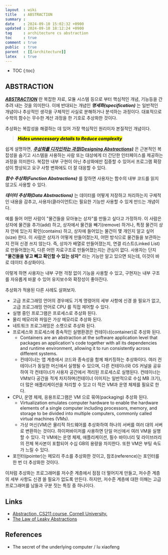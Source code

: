 ```yaml
---
layout  : wiki
title   : ABSTRACTION
summary : 
date    : 2024-09-10 15:02:32 +0900
updated : 2024-09-10 18:12:24 +0900
tag     : architecture cs abstraction
toc     : true
comment : true
public  : true
parent  : [[/architecture]]
latex   : true
---
```

* TOC
{:toc}

## ABSTRACTION

___[ABSTRACTION](https://en.wikipedia.org/wiki/Abstraction)___ 란 복잡한 자료, 모듈 시스템 등으로 부터 핵심적인 개념, 기능등을 간추려 내는 것을 의미한다.
이에 반대되는 개념인 ___명세화(specification)___ 는 일반적인 개념이나 추상적인 생각을 구체적인 사실로 분해하거나 분석하는 과정이다.
대표적으로 수학의 함수는 무수한 계산 과정을 한 기호로 추상화한 것이다.

추상화는 복잡성을 해결하는 데 있어 가장 핵심적인 원리이자 본질적인 개념이다.

> <mark><em><strong>Hides unnecessary details to Reduce complexity</strong></em></mark>

쉽게 설명하면, ___[추상화를 디자인하는 과정(Designing Abstractions)](https://branislavjenco.github.io/desired-state-systems/)___ 은 근본적인 복잡성을 숨기고 시스템을 사용하는 사람 또는 대상에게 더 간단한 인터페이스를 제공하는 과정을 의미한다.
복잡한 내부 구현이 아닌 추상화에만 집중할 수 있어서 프로그램 확장성이 향상되고 요구 사항 변화에도 더 잘 대응할 수 있다.

___함수 추상화(Function Abstractions)___ 를 잘하면 사용자는 함수의 내부 코드를 읽지 않고도 사용할 수 있다.

___데이터 추상화(Data Abstractions)___ 는 데이터를 어떻게 저장하고 처리하는지 구체적인 내용을 감추고, 사용자(클라이언트)는 필요한 기능만 사용할 수 있게 만드는 개념이다.

예를 들어 어떤 사람이 "물건들을 모아놓는 상자"를 만들고 싶다고 가정하자. 이 사람은 상자에 물건을 추가(add) 하고,
상자에서 물건을 빼기(remove) 하거나, 특정 물건이 상자 안에 있는지 확인(contains) 하고, 상자에 들어있는 물건이 몇 개인지 알고 싶어(size) 한다.
이 사람은 상자가 어떻게 만들어졌는지, 어떤 방식으로 물건들을 보관하는지 전혀 신경 쓰지 않는다. 즉,
상자가 배열로 만들어졌는지, 연결 리스트(Linked List)로 만들어졌는지,
다른 어떤 자료구조로 만들어졌는지는 관심이 없다. 사용자는 단지 **"물건들을 넣고 빼고 확인할 수 있는 상자"** 라는 기능만 알고 있으면 되는데,
이것이 바로 데이터 추상화이다.

이렇게 하면 사용자는 내부 구현 걱정 없이 기능을 사용할 수 있고, 구현자는 내부 구조를 자유롭게 바꿀 수 있어 유지보수와 확장성이 좋아진다.

추상화가 적용된 다른 사례도 살펴보자.

- 고급 프로그래밍 언어의 경우에도 기계 명령어의 세부 사항에 신경 쓸 필요가 없고, 고급 프로그래밍 언어로 CPU 를 직접 제어할 수 있다.
- 실행 중인 프로그램은 프로세스로 추상화 된다.
- 물리 메모리와 파일은 가상 메모리로 추상화 된다.
- 네트워크 프로그래밍은 소켓으로 추상화 된다.
- 프로세스와 프로세스에 종속적인 실행환경은 컨테이너(container)로 추상화 된다.
  - Containers are an abstraction at the software application level that packages an application's code together with all its dependencies and runtime environment, allowing it to run consistently across different systems.
  - 컨테이너는 앱 계층에서 코드와 종속성을 함께 패키징하는 추상화이다. 여러 컨테이너가 동일한 머신에서 실행될 수 있으며, 다른 컨테이너와 OS 커널을 공유하여 각 컨테이너가 사용자 공간에서 격리된 프로세스로 실행된다. 컨테이너는 VM보다 공간을 적게 차지하며(컨테이너 이미지는 일반적으로 수십 MB 크기), 더 많은 애플리케이션을 처리할 수 있고 더 적은 VM과 운영 체제를 필요로 한다.
- CPU, 운영 체제, 응용프로그램은 VM 으로 묶여(packaging) 추상화 된다.
  - Virtualization emulates computer hardware to enable the hardware elements of a single computer including processors, memory, and storage to be divided into multiple computers, commonly called virtual machines (VMs).
  - 가상 머신(VM)은 물리적 하드웨어를 추상화하여 하나의 서버를 여러 대의 서버로 변환하는 것이다. 하이퍼바이저를 사용하면 단일 머신에서 여러 VM을 실행할 수 있다. 각 VM에는 운영 체제, 애플리케이션, 필수 바이너리 및 라이브러리의 전체 복사본이 포함되어 수십 GB의 용량을 차지한다. 또한 VM은 부팅 속도가 느릴 수 있다.
- 포인터(pointer)는 메모리 주소를 추상화한 것이고, 참조(reference)는 포인터를 한 번 더 추상화한 것이다.

이처럼 추상화는 프로그래머를 저수준 계층에서 점점 더 멀어지게 만들고, 저수준 계층의 세부 사항도 신경 쓸 필요가 없도록 만든다.
하지만, 저수준 계층에 대한 이해는 고급 프로그래머를 남들과 구분 짓는 특징 중 하나이다.

## Links

- [Abstraction, CS211 course, Cornell University.](https://www.cs.cornell.edu/courses/cs211/2006sp/Lectures/L08-Abstraction/08_abstraction.html)
- [The Law of Leaky Abstractions](https://www.joelonsoftware.com/2002/11/11/the-law-of-leaky-abstractions/)

## References

- The secret of the underlying computer / lu xiaofeng